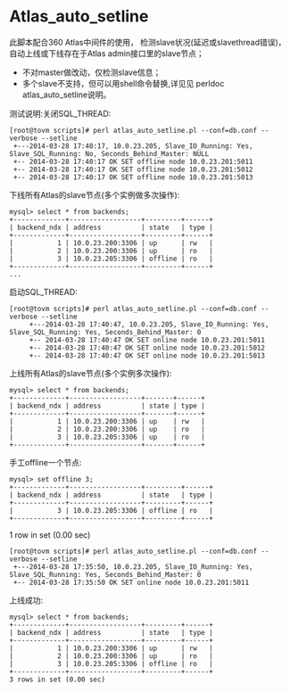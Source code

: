 Atlas_auto_setline
==================

此脚本配合360 Atlas中间件的使用， 检测slave状况(延迟或slavethread错误)，自动上线或下线存在于Atlas admin接口里的slave节点；

 

 - 不对master做改动，仅检测slave信息； 
 - 多个slave不支持，但可以用shell命令替换,详见见 perldoc
   atlas_auto_setline说明。

测试说明:关闭SQL_THREAD:

    [root@tovm scripts]# perl atlas_auto_setline.pl --conf=db.conf --verbose --setline
     +---2014-03-28 17:40:17, 10.0.23.205, Slave_IO_Running: Yes, Slave_SQL_Running: No, Seconds_Behind_Master: NULL
     +-- 2014-03-28 17:40:17 OK SET offline node 10.0.23.201:5011
     +-- 2014-03-28 17:40:17 OK SET offline node 10.0.23.201:5012
     +-- 2014-03-28 17:40:17 OK SET offline node 10.0.23.201:5013

下线所有Atlas的slave节点(多个实例做多次操作):

    mysql> select * from backends;
    +-------------+------------------+---------+------+
    | backend_ndx | address          | state   | type |
    +-------------+------------------+---------+------+
    |           1 | 10.0.23.200:3306 | up      | rw   |
    |           2 | 10.0.23.200:3306 | up      | ro   |
    |           3 | 10.0.23.205:3306 | offline | ro   |
    +-------------+------------------+---------+------+
    ...

启动SQL_THREAD:
   

    [root@tovm scripts]# perl atlas_auto_setline.pl --conf=db.conf --verbose --setline
         +---2014-03-28 17:40:47, 10.0.23.205, Slave_IO_Running: Yes, Slave_SQL_Running: Yes, Seconds_Behind_Master: 0
         +-- 2014-03-28 17:40:47 OK SET online node 10.0.23.201:5011
         +-- 2014-03-28 17:40:47 OK SET online node 10.0.23.201:5012
         +-- 2014-03-28 17:40:47 OK SET online node 10.0.23.201:5013
     
上线所有Atlas的slave节点(多个实例多次操作):

    mysql> select * from backends;
    +-------------+------------------+-------+------+
    | backend_ndx | address          | state | type |
    +-------------+------------------+-------+------+
    |           1 | 10.0.23.200:3306 | up    | rw   |
    |           2 | 10.0.23.200:3306 | up    | ro   |
    |           3 | 10.0.23.205:3306 | up    | ro   |
    +-------------+------------------+-------+------+

手工offline一个节点:

    mysql> set offline 3;         
    +-------------+------------------+---------+------+
    | backend_ndx | address          | state   | type |
    +-------------+------------------+---------+------+
    |           3 | 10.0.23.205:3306 | offline | ro   |
    +-------------+------------------+---------+------+

1 row in set (0.00 sec)

    [root@tovm scripts]# perl atlas_auto_setline.pl --conf=db.conf --verbose --setline
     +---2014-03-28 17:35:50, 10.0.23.205, Slave_IO_Running: Yes, Slave_SQL_Running: Yes, Seconds_Behind_Master: 0
     +-- 2014-03-28 17:35:50 OK SET online node 10.0.23.201:5011

上线成功:

    mysql> select * from backends;
    +-------------+------------------+---------+------+
    | backend_ndx | address          | state   | type |
    +-------------+------------------+---------+------+
    |           1 | 10.0.23.200:3306 | up      | rw   |
    |           2 | 10.0.23.200:3306 | up      | ro   |
    |           3 | 10.0.23.205:3306 | offline | ro   |
    +-------------+------------------+---------+------+
    3 rows in set (0.00 sec)

